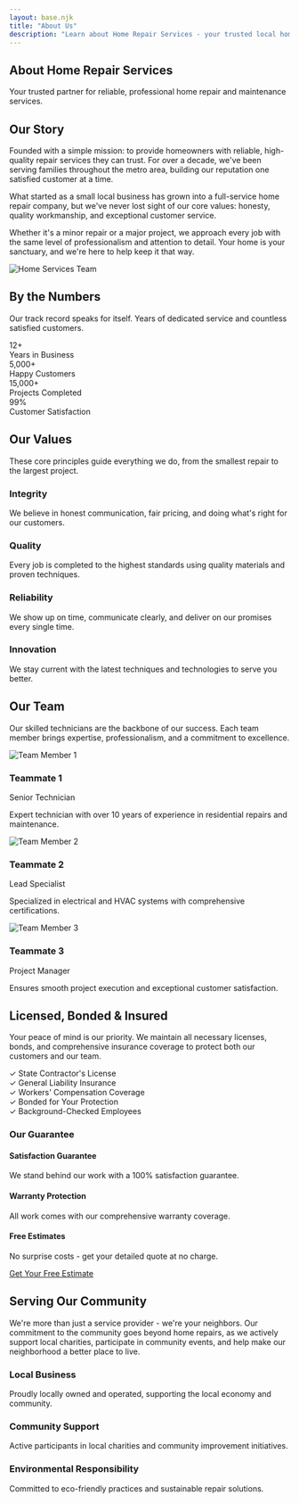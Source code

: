 ```yaml
---
layout: base.njk
title: "About Us"
description: "Learn about Home Repair Services - your trusted local home repair and maintenance company with years of experience serving homeowners."
---
```


<!-- Hero Section -->
<section class="bg-gradient-to-r from-primary-600 to-primary-800 text-white section">
    <div class="container text-center">
        <h1 class="text-4xl md:text-5xl font-bold mb-6">About Home Repair Services</h1>
        <p class="text-xl text-primary-100 max-w-3xl mx-auto">
            Your trusted partner for reliable, professional home repair and maintenance services.
        </p>
    </div>
</section>

<!-- Our Story -->
<section class="section bg-white">
    <div class="container">
        <div class="grid grid-cols-1 lg:grid-cols-2 gap-12 items-center">
            <div>
                <h2 class="text-3xl md:text-4xl font-bold text-gray-900 mb-6">Our Story</h2>
                <p class="text-lg text-gray-600 mb-6 leading-relaxed">
                    Founded with a simple mission: to provide homeowners with reliable, high-quality repair services they can trust. For over a decade, we've been serving families throughout the metro area, building our reputation one satisfied customer at a time.
                </p>
                <p class="text-lg text-gray-600 mb-6 leading-relaxed">
                    What started as a small local business has grown into a full-service home repair company, but we've never lost sight of our core values: honesty, quality workmanship, and exceptional customer service.
                </p>
                <p class="text-lg text-gray-600 leading-relaxed">
                    Whether it's a minor repair or a major project, we approach every job with the same level of professionalism and attention to detail. Your home is your sanctuary, and we're here to help keep it that way.
                </p>
            </div>
            <div class="relative overflow-hidden rounded-lg shadow-xl">
                <img src="/images/banner.jpg" alt="Home Services Team" class="w-full h-full object-cover" loading="lazy">
            </div>
        </div>
    </div>
</section>

<!-- By the Numbers -->
<section class="section-alt">
    <div class="container">
        <div class="text-center mb-12">
            <h2 class="section-title">By the Numbers</h2>
            <p class="section-subtitle">
                Our track record speaks for itself. Years of dedicated service and countless satisfied customers.
            </p>
        </div>
        <div class="grid grid-cols-2 md:grid-cols-4 gap-8">
            <div class="text-center">
                <div class="text-4xl font-bold text-primary-600 mb-2">12+</div>
                <div class="text-gray-600">Years in Business</div>
            </div>
            <div class="text-center">
                <div class="text-4xl font-bold text-primary-600 mb-2">5,000+</div>
                <div class="text-gray-600">Happy Customers</div>
            </div>
            <div class="text-center">
                <div class="text-4xl font-bold text-primary-600 mb-2">15,000+</div>
                <div class="text-gray-600">Projects Completed</div>
            </div>
            <div class="text-center">
                <div class="text-4xl font-bold text-primary-600 mb-2">99%</div>
                <div class="text-gray-600">Customer Satisfaction</div>
            </div>
        </div>
    </div>
</section>

<!-- Our Values -->
<section class="section bg-white">
    <div class="container">
        <div class="text-center mb-16">
            <h2 class="text-3xl md:text-4xl font-bold text-gray-900 mb-4">Our Values</h2>
            <p class="section-subtitle">
                These core principles guide everything we do, from the smallest repair to the largest project.
            </p>
        </div>
        <!-- IMPORTANT: NO BLANK LINE! Markdown will insert <p> tags and break layout -->
        <div class="grid grid-cols-1 md:grid-cols-2 lg:grid-cols-4 gap-8 items-start"><div class="text-center p-6"><div class="w-16 h-16 bg-primary-100 rounded-full flex items-center justify-center mx-auto mb-4"><i data-lucide="shield-check" class="w-8 h-8"></i></div><h3 class="text-xl font-semibold mb-3 text-gray-900">Integrity</h3><p class="text-gray-600">We believe in honest communication, fair pricing, and doing what's right for our customers.</p></div><div class="text-center p-6"><div class="w-16 h-16 bg-primary-100 rounded-full flex items-center justify-center mx-auto mb-4"><i data-lucide="star" class="w-8 h-8"></i></div><h3 class="text-xl font-semibold mb-3 text-gray-900">Quality</h3><p class="text-gray-600">Every job is completed to the highest standards using quality materials and proven techniques.</p></div><div class="text-center p-6"><div class="w-16 h-16 bg-primary-100 rounded-full flex items-center justify-center mx-auto mb-4"><i data-lucide="zap" class="w-8 h-8"></i></div><h3 class="text-xl font-semibold mb-3 text-gray-900">Reliability</h3><p class="text-gray-600">We show up on time, communicate clearly, and deliver on our promises every single time.</p></div><div class="text-center p-6"><div class="w-16 h-16 bg-primary-100 rounded-full flex items-center justify-center mx-auto mb-4"><i data-lucide="lightbulb" class="w-8 h-8"></i></div><h3 class="text-xl font-semibold mb-3 text-gray-900">Innovation</h3><p class="text-gray-600">We stay current with the latest techniques and technologies to serve you better.</p></div></div>
    </div>
</section>

<!-- Our Team -->
<section class="section-alt">
    <div class="container">
        <div class="text-center mb-16">
            <h2 class="text-3xl md:text-4xl font-bold text-gray-900 mb-4">Our Team</h2>
            <p class="section-subtitle">
                Our skilled technicians are the backbone of our success. Each team member brings expertise, professionalism, and a commitment to excellence.
            </p>
        </div>
        <!-- IMPORTANT: NO BLANK LINE! Markdown will insert <p> tags and break layout -->
        <div class="grid grid-cols-1 md:grid-cols-3 gap-8"><div class="bg-white rounded-lg shadow-lg overflow-hidden"><img src="/images/team1.jpg" alt="Team Member 1" class="w-full h-48 object-cover" loading="lazy"><div class="p-6"><h3 class="text-xl font-semibold mb-2 text-gray-900">Teammate 1</h3><p class="text-primary-600 text-sm mb-3">Senior Technician</p><p class="text-gray-600">Expert technician with over 10 years of experience in residential repairs and maintenance.</p></div></div><div class="bg-white rounded-lg shadow-lg overflow-hidden"><img src="/images/team2.jpg" alt="Team Member 2" class="w-full h-48 object-cover" loading="lazy"><div class="p-6"><h3 class="text-xl font-semibold mb-2 text-gray-900">Teammate 2</h3><p class="text-primary-600 text-sm mb-3">Lead Specialist</p><p class="text-gray-600">Specialized in electrical and HVAC systems with comprehensive certifications.</p></div></div><div class="bg-white rounded-lg shadow-lg overflow-hidden"><img src="/images/team3.jpg" alt="Team Member 3" class="w-full h-48 object-cover" loading="lazy"><div class="p-6"><h3 class="text-xl font-semibold mb-2 text-gray-900">Teammate 3</h3><p class="text-primary-600 text-sm mb-3">Project Manager</p><p class="text-gray-600">Ensures smooth project execution and exceptional customer satisfaction.</p></div></div></div>
    </div>
</section>

<!-- Certifications & Insurance -->
<!-- CRITICAL: MARKDOWN/HTML INTERACTION ISSUES - READ CAREFULLY!
     1. Use md:grid-cols-2 NOT lg:grid-cols-2 for side-by-side on medium screens (768px+)
     2. Use items-start NOT items-center to align content to top
     3. NO BLANK LINES within HTML sections - markdown inserts <p> tags that break CSS grid!
     4. Keep all HTML in a section continuous without line breaks between elements
     5. Use inline-block for buttons, NOT w-full to prevent full-width stretching
-->
<section class="section bg-primary-50">
    <div class="container">
        <div class="grid grid-cols-1 md:grid-cols-2 gap-12 items-start">
            <div>
                <h2 class="text-3xl font-bold text-gray-900 mb-6">Licensed, Bonded & Insured</h2>
                <p class="text-lg text-gray-600 mb-6 leading-relaxed">
                    Your peace of mind is our priority. We maintain all necessary licenses, bonds, and comprehensive insurance coverage to protect both our customers and our team.
                </p>
                <!-- IMPORTANT: NO BLANK LINES in HTML sections! Markdown will insert <p> tags and break grid layout -->
                <div class="space-y-4">
                    <div class="flex items-center">
                        <span class="text-green-500 mr-3 text-xl">✓</span>
                        <span class="text-gray-700">State Contractor's License</span>
                    </div>
                    <div class="flex items-center">
                        <span class="text-green-500 mr-3 text-xl">✓</span>
                        <span class="text-gray-700">General Liability Insurance</span>
                    </div>
                    <div class="flex items-center">
                        <span class="text-green-500 mr-3 text-xl">✓</span>
                        <span class="text-gray-700">Workers' Compensation Coverage</span>
                    </div>
                    <div class="flex items-center">
                        <span class="text-green-500 mr-3 text-xl">✓</span>
                        <span class="text-gray-700">Bonded for Your Protection</span>
                    </div>
                    <div class="flex items-center">
                        <span class="text-green-500 mr-3 text-xl">✓</span>
                        <span class="text-gray-700">Background-Checked Employees</span>
                    </div>
                </div>
            </div>
            <!-- IMPORTANT: NO BLANK LINE between grid columns! Markdown will insert <p> tags and break grid layout -->
            <div class="bg-white rounded-lg shadow-lg p-8">
                <h3 class="text-2xl font-bold text-gray-900 mb-6">Our Guarantee</h3>
                <div class="space-y-4">
                    <div class="border-l-4 border-primary-500 pl-4">
                        <h4 class="font-semibold text-gray-900">Satisfaction Guarantee</h4>
                        <p class="text-gray-600 text-sm">We stand behind our work with a 100% satisfaction guarantee.</p>
                    </div>
                    <div class="border-l-4 border-primary-500 pl-4">
                        <h4 class="font-semibold text-gray-900">Warranty Protection</h4>
                        <p class="text-gray-600 text-sm">All work comes with our comprehensive warranty coverage.</p>
                    </div>
                    <div class="border-l-4 border-primary-500 pl-4">
                        <h4 class="font-semibold text-gray-900">Free Estimates</h4>
                        <p class="text-gray-600 text-sm">No surprise costs - get your detailed quote at no charge.</p>
                    </div>
                </div>
                <!-- IMPORTANT: NO BLANK LINE before nested divs! Markdown will insert <p> tags and break layout -->
                <!-- IMPORTANT: Use inline-block for buttons, NOT w-full to prevent stretching -->
                <div class="mt-6 pt-6 border-t">
                    <a href="/contact/" class="inline-block bg-primary-600 text-white px-6 py-3 rounded-lg font-semibold hover:bg-primary-700 transition-colors">
                        Get Your Free Estimate
                    </a>
                </div>
            </div>
        </div>
    </div>
</section>

<!-- Community Involvement -->
<section class="section bg-white">
    <div class="container text-center">
        <h2 class="text-3xl md:text-4xl font-bold text-gray-900 mb-8">Serving Our Community</h2>
        <p class="text-lg text-gray-600 mb-12 max-w-3xl mx-auto leading-relaxed">
            We're more than just a service provider - we're your neighbors. Our commitment to the community goes beyond home repairs, as we actively support local charities, participate in community events, and help make our neighborhood a better place to live.
        </p>
        <!-- IMPORTANT: NO BLANK LINE! Markdown will insert <p> tags and break layout -->
        <div class="grid grid-cols-1 md:grid-cols-3 gap-8 items-start"><div class="p-6 text-center"><div class="w-16 h-16 bg-primary-100 rounded-full flex items-center justify-center mx-auto mb-4"><i data-lucide="home" class="w-8 h-8"></i></div><h3 class="text-xl font-semibold mb-3">Local Business</h3><p class="text-gray-600">Proudly locally owned and operated, supporting the local economy and community.</p></div><div class="p-6 text-center"><div class="w-16 h-16 bg-primary-100 rounded-full flex items-center justify-center mx-auto mb-4"><i data-lucide="users" class="w-8 h-8"></i></div><h3 class="text-xl font-semibold mb-3">Community Support</h3><p class="text-gray-600">Active participants in local charities and community improvement initiatives.</p></div><div class="p-6 text-center"><div class="w-16 h-16 bg-primary-100 rounded-full flex items-center justify-center mx-auto mb-4"><i data-lucide="leaf" class="w-8 h-8"></i></div><h3 class="text-xl font-semibold mb-3">Environmental Responsibility</h3><p class="text-gray-600">Committed to eco-friendly practices and sustainable repair solutions.</p></div></div>
    </div>
</section>